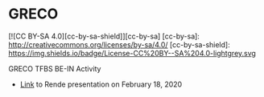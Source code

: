 # GRECO
[![CC BY-SA 4.0][cc-by-sa-shield]][cc-by-sa]
[cc-by-sa]: http://creativecommons.org/licenses/by-sa/4.0/
[cc-by-sa-shield]: https://img.shields.io/badge/License-CC%20BY--SA%204.0-lightgrey.svg

GRECO TFBS BE-IN Activity

* [Link](https://drive.google.com/file/d/1-7Z_L897yt9tYGAHjD0_FSLJDKyfShmo/view?usp=sharing) to Rende presentation on February 18, 2020
